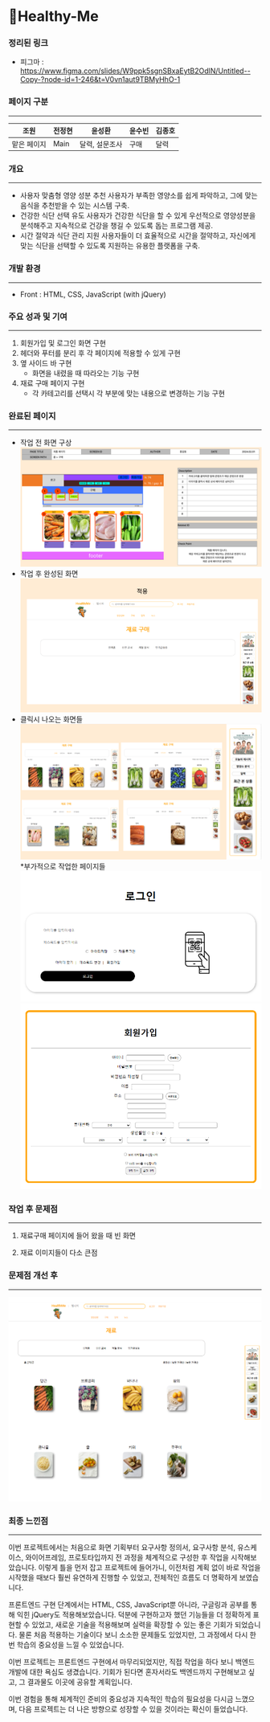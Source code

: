 # 💪Healthy-Me

### 정리된 링크
* 피그마 : https://www.figma.com/slides/W9ppk5sgnSBxaEytB2OdlN/Untitled--Copy-?node-id=1-246&t=V0vn1aut9TBMyHhO-1

### 페이지 구분
----------------------
| 조원 | 전정현 | 윤성환 | 윤수빈 | 김종호 |
|--------|--------|--------|--------|--------|
| 맡은 페이지 | Main | 달력, 설문조사 | 구매 | 달력 |

### 개요
-----
* 사용자 맞춤형 영양 성분 추천 사용자가 부족한 영양소를 쉽게 파악하고, 그에 맞는 음식을 추천받을 수 있는 시스템 구축.
* 건강한 식단 선택 유도 사용자가 건강한 식단을 할 수 있게 우선적으로 영양성분을 분석해주고  지속적으로 건강을 챙길 수 있도록 돕는 프로그램 제공.
* 시간 절약과 식단 관리 지원 사용자들이 더 효율적으로 시간을 절약하고, 자신에게 맞는 식단을 선택할 수 있도록 지원하는 유용한 플랫폼을 구축.

### 개발 환경
---------------
* Front : HTML, CSS, JavaScript (with jQuery)

### 주요 성과 및 기여
------
1. 회원가입 및 로그인 화면 구현
2. 헤더와 푸터를 분리 후 각 페이지에 적용할 수 있게 구현
3. 옆 사이드 바 구현
   * 화면을 내렸을 때 따라오는 기능 구현
4. 재료 구매 페이지 구현
   * 각 카테고리를 선택시 각 부분에 맞는 내용으로 변경하는 기능 구현

### 완료된 페이지
----------
* 작업 전 화면 구상
![first](./Healthy_Me/초기%20작업%20초안.PNG)    
* 작업 후 완성된 화면   
![first](./Healthy_Me/초기도안으로%20만든%20화면.PNG)
* 클릭시 나오는 화면들    
![first](./Healthy_Me/purchase.PNG)
*부가적으로 작업한 페이지들    
![first](./Healthy_Me/login.PNG)
![first](./Healthy_Me/join.PNG)

### 작업 후 문제점
-------
1. 재료구매 페이지에 들어 왔을 때 빈 화면

2. 재료 이미지들이 다소 큰점


### 문제점 개선 후 
------  
![first](./Healthy_Me/수정.PNG)

### 최종 느낀점
-------
이번 프로젝트에서는 처음으로 화면 기획부터 요구사항 정의서, 요구사항 분석, 유스케이스, 와이어프레임, 프로토타입까지 전 과정을 체계적으로 구성한 후 작업을 시작해보았습니다. 이렇게 틀을 먼저 잡고 프로젝트에 들어가니, 이전처럼 계획 없이 바로 작업을 시작했을 때보다 훨씬 유연하게 진행할 수 있었고, 전체적인 흐름도 더 명확하게 보였습니다.

프론트엔드 구현 단계에서는 HTML, CSS, JavaScript뿐 아니라, 구글링과 공부를 통해 익힌 jQuery도 적용해보았습니다. 덕분에 구현하고자 했던 기능들을 더 정확하게 표현할 수 있었고, 새로운 기술을 적용해보며 실력을 확장할 수 있는 좋은 기회가 되었습니다. 물론 처음 적용하는 기술이다 보니 소소한 문제들도 있었지만, 그 과정에서 다시 한 번 학습의 중요성을 느낄 수 있었습니다.

이번 프로젝트는 프론트엔드 구현에서 마무리되었지만, 직접 작업을 하다 보니 백엔드 개발에 대한 욕심도 생겼습니다. 기회가 된다면 혼자서라도 백엔드까지 구현해보고 싶고, 그 결과물도 이곳에 공유할 계획입니다.

이번 경험을 통해 체계적인 준비의 중요성과 지속적인 학습의 필요성을 다시금 느꼈으며, 다음 프로젝트는 더 나은 방향으로 성장할 수 있을 것이라는 확신이 들었습니다.
